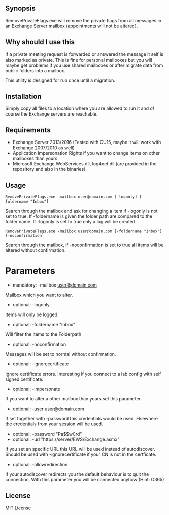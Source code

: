 ## Synopsis

RemovePrivateFlags.exe will remove the private flags from all messages in an Exchange Server mailbox (appointments will not be altered).

## Why should I use this

If a private meeting request is forwarded or answered the message it self is also marked as private. This is fine for personal
mailboxes but you will maybe get problems if you use shared mailboxes or after migrate data from public folders into a mailbox.

This utility is designed for run once until a migration.

## Installation

Simply copy all files to a location where you are allowed to run it and of course the Exchange servers are reachable.

## Requirements
* Exchange Server 2013/2016 (Tested with CU15, maybe it will work with Exchange 2007/2010 as well)
* Application Impersonation Rights if you want to change items on other mailboxes than yours
* Microsoft.Exchange.WebServices.dll, log4net.dll (are provided in the repository and also in the binaries)

## Usage
```
RemovePrivateFlags.exe -mailbox user@domain.com [-logonly] [-foldername "Inbox"]
```

Search through the mailbox and ask for changing a item if -logonly is not set to true. If -foldername is given the folder path are compared to the folder name.
If -logonly is set to true only a log will be created.


```
RemovePrivateFlags.exe -mailbox user@domain.com [-foldername "Inbox"] [-noconfirmation]
```

Search through the mailbox, if -noconfirmation is set to true all items will be altered without confirmation.

# Parameters
* mandatory: -mailbox user@domain.com

Mailbox which you want to alter.

* optional: -logonly 

Items will only be logged.

* optional: -foldername "Inbox"

Will filter the items to the Folderpath

* optional: -noconfirmation

Messages will be set to normal without confirmation.

* optional: -ignorecertificate

Ignore certificate errors. Interesting if you connect to a lab config with self signed certificate.

* optional: -impersonate

If you want to alter a other mailbox than yours set this parameter.

* optional: -user user@domain.com

If set together with -password this credentials would be used. Elsewhere the credentials from your session will be used.

* optional: -password "Pa$$w0rd"
* optional: -url "https://server/EWS/Exchange.asmx"

If you set an specific URL this URL will be used instead of autodiscover. Should be used with -ignorecertificate if your CN is not in the certficate.

* optional: -allowredirection

If your autodiscover redirects you the default behaviour is to quit the connection. With this parameter you will be connected anyhow (Hint: O365)



## License

MIT License
